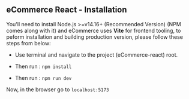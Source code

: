 ## eCommerce React - Installation

You'll need to install Node.js >=v14.16+ (Recommended Version) (NPM comes along with it) and eCommerce uses **Vite** for frontend tooling, to peform installation and building production version, please follow these steps from below:

- Use terminal and navigate to the project (eCommerce-react) root.

- Then run : <code>npm install</code>

- Then run : <code>npm run dev</code>

Now, in the browser go to <code>localhost:5173</code>
